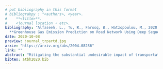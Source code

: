 ```yaml
---
# put bibliography in this format
# bibliograhpy : "<authors>, <year>.
#    **<title>**.
#    <journal location + etc>.
bibliography: "Alfaseeh, L., Tu, R., Farooq, B., Hatzopoulou, M., 2020.
  **Greenhouse Gas Emission Prediction on Road Network Using Deep Sequence Learning**. Transportation Research Part D: Transport and Environment." # surround Title with **<title>**
date: 2020-10-08
preview: journal_trpartd.jpg
arxiv: "https://arxiv.org/abs/2004.08286"
link: ""
abstract: "Mitigating the substantial undesirable impact of transportation systems on the environment is paramount. Thus, predicting Greenhouse Gas (GHG) emissions is one of the profound topics, especially with the emergence of intelligent transportation systems (ITS). We developed a deep learning framework to predict link-level GHG emission rate (ER) (in CO2eq gram/second) based on the most representative predictors, such as speed, density, and GHG ER of previous time steps. In particular, various specifications of the long short-term memory (LSTM) networks with explanatory variables were examined, and were compared with clustering and the autoregressive integrated moving average (ARIMA) model with explanatory variables. The downtown Toronto road network was used as the study area, and highly detailed data were synthesized using a calibrated traffic microsimulation and MOVES. It was found that LSTM specification with speed, density, GHG ER, and in-links speed from three previous minutes performed the best while adopting two hidden layers, and when the hyper-parameters were systematically tuned. Adopting a 30-second updating interval slightly improved the correlation between true (simulated) and predicted GHG ERs (from predictive models), but contributed negatively to the prediction accuracy as reflected in the increased root mean square error (RMSE) value."
bibtex: atbh2020.bib
---
```

